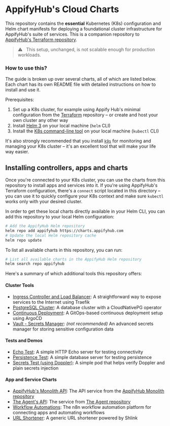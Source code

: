 # AppifyHub's Cloud Charts

This repository contains the **essential** Kubernetes (K8s) configuration and Helm chart manifests for deploying a foundational cluster infrastructure for AppifyHub's suite of services. This is a companion repository to [AppifyHub's Terraform repository](https://github.com/appifyhub/terraform).

> ⚠️ &nbsp; This setup, unchanged, is not scalable enough for production workloads.

### How to use this?

The guide is broken up over several charts, all of which are listed below. Each chart has its own README file with detailed instructions on how to install and use it.

Prerequisites:

  1. Set up a K8s cluster, for example using Appify Hub's minimal configuration from the [Terraform](https://github.com/appifyhub/terraform) repository – or create and host your own cluster any other way
  1. Install [Helm 3](https://helm.sh/docs/intro/quickstart/#install-helm) on your local machine (`helm` CLI)
  1. Install the [K8s command-line tool](https://kubernetes.io/docs/tasks/tools/#kubectl) on your local machine (`kubectl` CLI)

It's also strongly recommended that you install [`k9s`](https://k9scli.io/topics/install) for monitoring and managing your K8s cluster – it's an excellent tool that will make your life way easier.

## Installing controllers, apps and charts

Once you're connected to your K8s cluster, you can use the charts from this repository to install apps and services into it. If you're using AppifyHub's Terraform configuration, there's a `connect` script located in this directory – you can use it to quickly configure your K8s context and make sure `kubectl` works only with your desired cluster.

In order to get these local charts directly available in your Helm CLI, you can add this repository to your local Helm configuration:

```bash
# Add the AppifyHub Helm repository
helm repo add appifyhub https://charts.appifyhub.com
# Update the local Helm repository cache
helm repo update
```

To list all available charts in this repository, you can run:

```bash
# List all available charts in the AppifyHub Helm repository
helm search repo appifyhub
```

Here's a summary of which additional tools this repository offers:

#### Cluster Tools

  - [Ingress Controller and Load Balancer](./cluster-ingress/README.md): A straightforward way to expose services to the Internet using Traefik
  - [PostgreSQL Cluster](./postgres-cluster/README.md): A database cluster with a CloudNativePG operator
  - [Continuous Deployment](./continuous-deployment/README.md): A GitOps-based continuous deployment setup using ArgoCD
  - [Vault - Secrets Manager](./vault-secrets/README.md): _(not recommended)_ An advanced secrets manager for storing sensitive configuration data

#### Tests and Demos

  - [Echo Test](./echo/README.md): A simple HTTP Echo server for testing connectivity
  - [Persistence Test](./persistence-check/README.md): A simple database server for testing persistence
  - [Secrets Test (using Doppler)](./secrets-check/README.md): A simple pod that helps verify Doppler and plain secrets injection

#### App and Service Charts

  - [AppifyHub's Monolith API](./appifyhub-api/README.md): The API service from the [AppifyHub Monolith repository](https://github.com/appifyhub/monolith)
  - [The Agent's API](./the-agent-api/README.md): The service from [The Agent repository](https://github.com/appifyhub/the-agent)
  - [Workflow Automations](./n8n/README.md): The n8n workflow automation platform for connecting apps and automating workflows
  - [URL Shortener](./url-shortener/README.md): A generic URL shortener powered by Shlink
